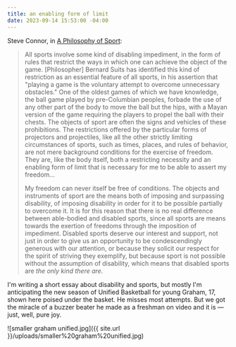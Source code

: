 ```yaml
---
title: an enabling form of limit
date: 2023-09-14 15:53:00 -04:00
---
```


Steve Connor, in [A Philosophy of Sport](https://www.amazon.com/Philosophy-Sport-Steven-Connor/dp/186189869X/ref=sr_1_1?crid=37R3KZ1YELM5Q&keywords=a+philosophy+of+sport+connor&qid=1694721293&sprefix=a+philosophy+of+sport+connor%2Caps%2C103&sr=8-1):

>All sports involve some kind of disabling impediment, in the form of rules that restrict the ways in which one can achieve the object of the game. [Philosopher] Bernard Suits has identified this kind of restriction as an essential feature of all sports, in his assertion that "playing a game is the voluntary attempt to overcome unnecessary obstacles." One of the oldest games of which we have knowledge, the ball game played by pre-Columbian peoples, forbade the use of any other part of the body to move the ball but the hips, with a Mayan version of the game requiring the players to propel the ball with their chests. The objects of sport are often the signs and vehicles of these prohibitions. The restrictions offered by the particular forms of projectors and projectiles, like all the other strictly limiting circumstances of sports, such as times, places, and rules of behavior, are not mere background conditions for the exercise of freedom. They are, like the body itself, both a restricting necessity and an enabling form of limit that is necessary for me to be able to assert my freedom...
>
>My freedom can never itself be free of conditions. The objects and instruments of sport are the means both of imposing and surpassing disability, of imposing disability in order for it to be possible partially to overcome it. It is for this reason that there is no real difference between able-bodied and disabled sports, since all sports are means towards the exertion of freedoms through the imposition of impediment. Disabled sports deserve our interest and support, not just in order to give us an opportunity to be condescendingly generous with our attention, or because they solicit our respect for the spirit of striving they exemplify, but because sport is not possible without the assumption of disability, which means that disabled sports are *the only kind there are.*

I'm writing a short essay about disability and sports, but mostly I'm anticipating the new season of Unified Basketball for young Graham, 17, shown here poised under the basket. He misses most attempts. But we got the miracle of a buzzer beater he made as a freshman on video and it is — just, well, pure joy.

![smaller graham unified.jpg]({{ site.url }}/uploads/smaller%20graham%20unified.jpg)

